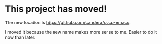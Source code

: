 # This project has moved!

The new location is https://github.com/candera/cccp-emacs.

I moved it because the new name makes more sense to me. Easier to do
it now than later.
